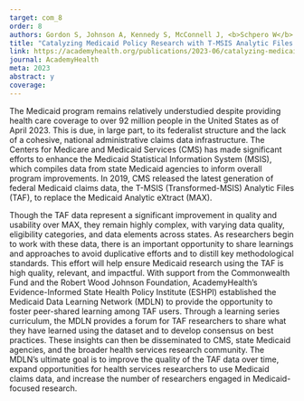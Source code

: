 ```yaml
---
target: com_8
order: 8
authors: Gordon S, Johnson A, Kennedy S, McConnell J, <b>Schpero W</b>
title: "Catalyzing Medicaid Policy Research with T-MSIS Analytic Files (TAF): Learnings from Year 1 of the Medicaid Data Learning Network (MDLN)"
link: https://academyhealth.org/publications/2023-06/catalyzing-medicaid-policy-research-t-msis-analytic-files-taf-learnings-year-1-medicaid-data-learning-network-mdln
journal: AcademyHealth
meta: 2023
abstract: y
coverage:
---
```

The Medicaid program remains relatively understudied despite providing health care coverage to over 92 million people in the United States as of April 2023. This is due, in large part, to its federalist structure and the lack of a cohesive, national administrative claims data infrastructure. The Centers for Medicare and Medicaid Services (CMS) has made significant efforts to enhance the Medicaid Statistical Information System (MSIS), which compiles data from state Medicaid agencies to inform overall program improvements. In 2019, CMS released the latest generation of federal Medicaid claims data, the T-MSIS (Transformed-MSIS) Analytic Files (TAF), to replace the Medicaid Analytic eXtract (MAX).

Though the TAF data represent a significant improvement in quality and usability over MAX, they remain highly complex, with varying data quality, eligibility categories, and data elements across states. As researchers begin to work with these data, there is an important opportunity to share learnings and approaches to avoid duplicative efforts and to distill key methodological standards. This effort will help ensure Medicaid research using the TAF is high quality, relevant, and impactful. With support from the Commonwealth Fund and the Robert Wood Johnson Foundation, AcademyHealth’s Evidence-Informed State Health Policy Institute (ESHPI) established the Medicaid Data Learning Network (MDLN) to provide the opportunity to foster peer-shared learning among TAF users. Through a learning series curriculum, the MDLN provides a forum for TAF researchers to share what they have learned using the dataset and to develop consensus on best practices. These insights can then be disseminated to CMS, state Medicaid agencies, and the broader health services research community. The MDLN’s ultimate goal is to improve the quality of the TAF data over time, expand opportunities for health services researchers to use Medicaid claims data, and increase the number of researchers engaged in Medicaid-focused research.